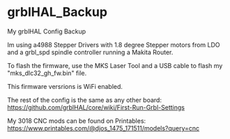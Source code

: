 # grblHAL_Backup
My grblHAL Config Backup

Im using a4988 Stepper Drivers with 1.8 degree Stepper motors from LDO and a grbl_spd spindle controller running a Makita Router.

To flash the firmware, use the MKS Laser Tool and a USB cable to flash my "mks_dlc32_gh_fw.bin" file. 

This firmware versrions is WiFi enabled.

The rest of the config is the same as any other board:
https://github.com/grblHAL/core/wiki/First-Run-Grbl-Settings

My 3018 CNC mods can be found on Printables:
https://www.printables.com/@djos_1475_171511/models?query=cnc
